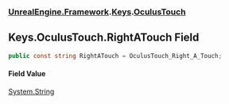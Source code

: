 ### [UnrealEngine.Framework](UnrealEngine_Framework.md 'UnrealEngine.Framework').[Keys](Keys.md 'UnrealEngine.Framework.Keys').[OculusTouch](Keys_OculusTouch.md 'UnrealEngine.Framework.Keys.OculusTouch')
## Keys.OculusTouch.RightATouch Field
```csharp
public const string RightATouch = OculusTouch_Right_A_Touch;
```
#### Field Value
[System.String](https://docs.microsoft.com/en-us/dotnet/api/System.String 'System.String')

